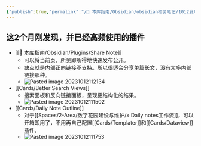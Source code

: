 ```yaml
---
{"publish":true,"permalink":"/🧰 本库指南/Obsidian/obsidian相关笔记/1012发现的obsidian有用插件分享.md","created":"2023-10-12","modified":"2023-10-12","published":"2025-07-07T17:10:23.996+08:00","cssclasses":""}
---
```


## 这2个月刚发现，并已经高频使用的插件

- [[🧰 本库指南/Obsidian/Plugins/Share Note]]
	- 可以将当前页，所见即所得地快速发布公开。
	- 缺点就是内部正向链接不支持。所以很适合分享单篇长文，没有太多内部链接那种。
	- ![Pasted image 20231012112134](https://pub-pic.oldwinter.top/2025/06/208013545802ce5659b1f910d58afbb4.png)
- [[Cards/Better Search Views]]
	- 搜索面板和反向链接面板，呈现更结构化的结果。
	- ![Pasted image 20231012111502](https://pub-pic.oldwinter.top/2025/06/d2289b84be7d34e6b16d81f5005c4956.png)
- [[Cards/Daily Note Outline]]
	- 对于[[Spaces/2-Area/数字花园建设与维护/» Daily notes工作流]]，可以开箱即用了，不用再自己配置[[Cards/Templater]]和[[Cards/Dataview]]插件。
	- ![Pasted image 20231012111753](https://pub-pic.oldwinter.top/2025/06/93b5785d8c9ea4baab1f566f40edaca7.png)